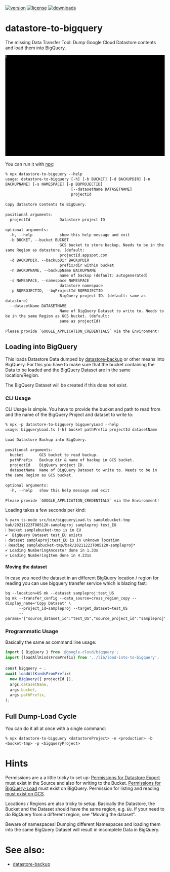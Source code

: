 [![version](https://img.shields.io/npm/v/datastore-to-bigquery.svg?style=flat-square)](https://npmjs.org/datastore-to-bigquery)
[![license](https://img.shields.io/npm/l/datastore-to-bigquery?color=%23007a1f&style=flat-square)](https://github.com/mdornseif/datastore-to-bigquery/blob/master/LICENSE)
[![downloads](https://img.shields.io/npm/dm/datastore-to-bigquery?style=flat-square&color=%23007a1f)](https://npmcharts.com/compare/datastore-to-bigquery)

# datastore-to-bigquery

The missing Data Transfer Tool: Dump Google Cloud Datastore contents and load them into BigQuery.

![Sample Output](https://raw.githubusercontent.com/mdornseif/datastore-to-bigquery/main/README.svg)

You can run it with [npx](https://www.npmjs.com/package/npx):

```
% npx datastore-to-bigquery --help
usage: datastore-to-bigquery [-h] [-b BUCKET] [-d BACKUPDIR] [-n BACKUPNAME] [-s NAMESPACE] [-p BQPROJECTID]
                             [--datasetName DATASETNAME]
                             projectId

Copy datastore Contents to BigQuery.

positional arguments:
  projectId             Datastore project ID

optional arguments:
  -h, --help            show this help message and exit
  -b BUCKET, --bucket BUCKET
                        GCS bucket to store backup. Needs to be in the same Region as datastore. (default:
                        projectId.appspot.com
  -d BACKUPDIR, --backupDir BACKUPDIR
                        prefix/dir within bucket
  -n BACKUPNAME, --backupName BACKUPNAME
                        name of backup (default: autogenerated)
  -s NAMESPACE, --namespace NAMESPACE
                        datastore namespace
  -p BQPROJECTID, --bqProjectId BQPROJECTID
                        BigQuery project ID. (default: same as datastore)
  --datasetName DATASETNAME
                        Name of BigQuery Dataset to write to. Needs to be in the same Region as GCS bucket. (default:
                        same as projectId)

Please provide `GOOGLE_APPLICATION_CREDENTIALS` via the Environment!
```

## Loading into BigQuery

This loads Datastore Data dumped by [datastore-backup](https://www.npmjs.com/package/datastore-backup) or other means into BigQuery. For this you have to make sure that the bucket containing the Data to be loaded and the BigQuery Dataset are in the same location/Region.

The BigQuery Dataset will be created if this does not exist.

### CLI Usage

CLI Usage is simple. You have to provide the bucket and path to read from and the name of the BigQuery Project and dataset to write to:

```
% npx -p datastore-to-bigquery bigqueryLoad --help
usage: bigqueryLoad.ts [-h] bucket pathPrefix projectId datasetName

Load Datastore Backup into BigQuery.

positional arguments:
  bucket       GCS bucket to read backup.
  pathPrefix   Backup dir & name of backup in GCS bucket.
  projectId    BigQuery project ID.
  datasetName  Name of BigQuery Dataset to write to. Needs to be in the same Region as GCS bucket.

optional arguments:
  -h, --help   show this help message and exit

Please provide `GOOGLE_APPLICATION_CREDENTIALS` via the Environment!
```

Loading takes a few seconds per kind:

```
% yarn ts-node src/bin/bigqueryLoad.ts samplebucket-tmp bak/20211223T085120-sampleproj sampleproj test_EU
ℹ bucket samplebucket-tmp is in EU
✔  BigQuery Dataset test_EU exists
ℹ dataset sampleproj:test_EU is in unknown location
ℹ Reading samplebucket-tmp/bak/20211223T085120-sampleproj*
✔ Loading NumberingAncestor done in 1.33s
✔ Loading NumberingItem done in 4.231s
```

#### Moving the dataset

In case you need the dataset in an different BigQuery location / region for reading you can use bigquery transfer service which is blazing fast:

```
bq --location=US mk --dataset sampleproj:test_US
bq mk --transfer_config --data_source=cross_region_copy --display_name='Copy Dataset' \
      --project_id=sampleproj --target_dataset=test_US
      --params='{"source_dataset_id":"test_US","source_project_id":"sampleproj"}'
```

### Programmatic Usage

Basically the same as command line usage:

```js
import { BigQuery } from '@google-cloud/bigquery';
import {loadAllKindsFromPrefix} from '../lib/load-into-to-bigquery';

const bigquery = ;
await loadAllKindsFromPrefix(
  new BigQuery({ projectId }),
  args.datasetName,
  args.bucket,
  args.pathPrefix,
);
```

## Full Dump-Load Cycle

You can do it all at once with a single command:

```
% npx datastore-to-bigquery <datastoreProject> -n <production> -b <bucket-tmp> -p <bigqueryProject>
```

# Hints

Permissions are a a little tricky to set up: [Permissions for Datastore Export](https://cloud.google.com/datastore/docs/export-import-entities#before_you_begin) must exist in the Source and also for writing to the Bucket. [Permissions for BigQuery-Load](https://cloud.google.com/bigquery/docs/batch-loading-data) must exist on BigQuery. Permission for listing and reading [must exist on GCS](https://cloud.google.com/bigquery/docs/batch-loading-data#permissions-load-data-from-cloud-storage).

Locations / Regions are also tricky to setup. Basically the Datastore, the Bucket and the Dataset should have the same region, e.g. `EU`. If your need to do BigQuery from a different region, see "Moving the dataset".

Beware of namespaces! Dumping different Namespaces and loading them into the same BigQuery Dataset will result in incomplete Data in BigQuery.

# See also:

- [datastore-backup](https://www.npmjs.com/package/datastore-backup)
